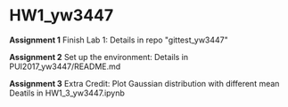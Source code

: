 # HW1_yw3447

**Assignment 1**
Finish Lab 1: Details in repo "gittest_yw3447"

**Assignment 2**
Set up the environment: Details in PUI2017_yw3447/README.md

**Assignment 3**
Extra Credit: Plot Gaussian distribution with different mean
              Deatils in HW1_3_yw3447.ipynb
